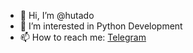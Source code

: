 - 👋 Hi, I’m @hutado
- 👀 I’m interested in Python Development
- 📫 How to reach me: [Telegram](https://t.me/hutado)

<!---
hutado/hutado is a ✨ special ✨ repository because its `README.md` (this file) appears on your GitHub profile.
You can click the Preview link to take a look at your changes.
--->
